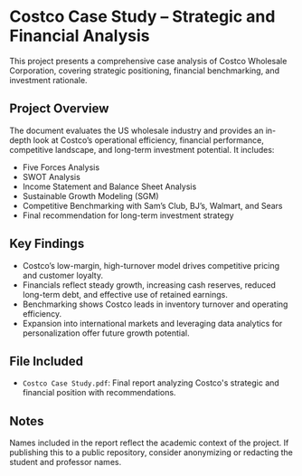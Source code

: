 # Costco Case Study – Strategic and Financial Analysis

This project presents a comprehensive case analysis of Costco Wholesale Corporation, covering strategic positioning, financial benchmarking, and investment rationale.

## Project Overview

The document evaluates the US wholesale industry and provides an in-depth look at Costco’s operational efficiency, financial performance, competitive landscape, and long-term investment potential. It includes:

- Five Forces Analysis
- SWOT Analysis
- Income Statement and Balance Sheet Analysis
- Sustainable Growth Modeling (SGM)
- Competitive Benchmarking with Sam’s Club, BJ’s, Walmart, and Sears
- Final recommendation for long-term investment strategy

## Key Findings

- Costco’s low-margin, high-turnover model drives competitive pricing and customer loyalty.
- Financials reflect steady growth, increasing cash reserves, reduced long-term debt, and effective use of retained earnings.
- Benchmarking shows Costco leads in inventory turnover and operating efficiency.
- Expansion into international markets and leveraging data analytics for personalization offer future growth potential.

## File Included

- `Costco Case Study.pdf`: Final report analyzing Costco's strategic and financial position with recommendations.

## Notes

Names included in the report reflect the academic context of the project. If publishing this to a public repository, consider anonymizing or redacting the student and professor names.